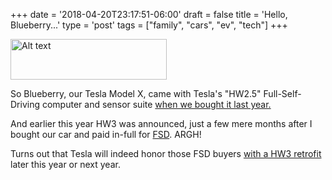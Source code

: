 +++
date = '2018-04-20T23:17:51-06:00'
draft = false
title = 'Hello, Blueberry...'
type = 'post'
tags = ["family", "cars", "ev", "tech"]
+++

<div class="image-row">
  <img src="https://julianwest.me/Blog/posts/images/x-charging.jpeg" alt="Alt text" width="250" height="65">
</div>


So Blueberry, our <a img="https://www.tesla.com/modelx">Tesla Model X</a>, came with Tesla's "HW2.5" Full-Self-Driving computer and sensor suite <a href="http://julianwest.me/Blog/posts/hello-blueberry/">when we bought it last year.</a><br />

And earlier this year HW3 was announced, just a few mere months after I bought our car and paid in-full for <a href="https://www.tesla.com/support/autopilot">FSD</a>. ARGH! <br />

Turns out that Tesla will indeed honor those FSD buyers <a href="<https://electrek.co/2019/03/29/tesla-full-self-driving-computer-retrofit-elon-musk/">with a HW3 retrofit</a> later this year or next year.</a>   

